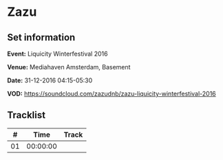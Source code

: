 # Zazu
## Set information
**Event:** Liquicity Winterfestival 2016

**Venue:** Mediahaven Amsterdam, Basement

**Date:** 31-12-2016 04:15-05:30

**VOD:** https://soundcloud.com/zazudnb/zazu-liquicity-winterfestival-2016

## Tracklist
| \#  | Time     | Track |
| --- | -------- | ----- |
| 01  | 00:00:00 |       |
